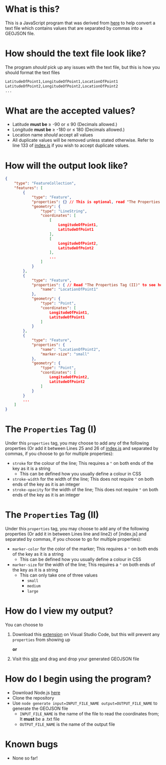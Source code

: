 # What is this?
This is a JavaScript program that was derived from [here](https://gitlab.com/3nvy/gpx-route-generator-console) to help convert a text file which contains values that are separated by commas into a GEOJSON file.

# How should the text file look like?
The program *should* pick up any issues with the text file, but this is how you should format the text files
```txt
LatitudeOfPoint1,LongitudeOfPoint1,LocationOfPoint1
LatitudeOfPoint2,LongitudeOfPoint2,LocationOfPoint2
...
```

# What are the accepted values?
*  Latitude **must be** ≥ -90 or ≤ 90 (Decimals allowed.)
* Longitude **must be** ≥ -180 or ≤ 180 (Decimals allowed.)
* Location name *should* accept all values
* All duplicate values will be removed unless stated otherwise. Refer to line 133 of [index.js](index.js) if you wish to accept duplicate values.

# How will the output look like?
```json
{
	"type": "FeatureCollection",
	"features": [
		{
			"type": "Feature",
			"properties": {} // This is optional, read "The Properties Tag (I)" to see how you can add values to it
			"geometry": {
				"type": "LineString",
				"coordinates": [
					[
						LongitudeOfPoint1,
						LatitudeOfPoint1
					],
					[
						LongitudeOfPoint2,
						LatitudeOfPoint2
					],
					...
				]
			}
		},
		{
			"type": "Feature",
			"properties": { // Read "The Properties Tag (II)" to see how you can add values to it
				"name": "LocationOfPoint1"
			},
			"geometry": {
				"type": "Point",
				"coordinates": [
					LongitudeOfPoint1,
					LatitudeOfPoint1
				]
			}
		},
		{
			"type": "Feature",
			"properties": {
				"name": "LocationOfPoint2",
				"marker-size": "small"
			},
			"geometry": {
				"type": "Point",
				"coordinates": [
					LongitudeOfPoint2,
					LatitudeOfPoint2
				]
			}
		}
		...
	]
}
```

# The `Properties` Tag (I)
Under this `properties` tag, you may choose to add any of the following properties (Or add it between Lines 25 and 26 of [index.js](index.js) and separated by commas, if you choose to go for multiple properties):
* `stroke` for the colour of the line; This requires a `"` on both ends of the key as it is a string
    * This can be defined how you usually define a colour in CSS
* `stroke-width` for the width of the line; This does not require `"` on both ends of the key as it is an integer
* `stroke-opacity` for the width of the line; This does not require `"` on both ends of the key as it is an integer

# The `Properties` Tag (II)
Under this `properties` tag, you may choose to add any of the following properties (Or add it in between Lines line and line2) of [index.js] and separated by commas, if you choose to go for multiple properties):
* `marker-color` for the color of the marker; This requires a `"` on both ends of the key as it is a string
    * This can be defined how you usually define a colour in CSS
* `marker-size` for the width of the line; This requires a `"` on both ends of the key as it is a string
    * This can only take one of three values
        * `small`
        * `medium`
        * `large`

# How do I view my output?
You can choose to
1. Download this [extension](https://marketplace.visualstudio.com/items?itemName=RandomFractalsInc.geo-data-viewer) on Visual Studio Code, but this will prevent any `properties` from showing up

	**or**

2. Visit this [site](https://geojson.io) and drag and drop your generated GEOJSON file


# How do I begin using the program?
* Download Node.js [here](https://nodejs.org/en/)
* Clone the repository
* Use ```node generate input=INPUT_FILE_NAME output=OUTPUT_FILE_NAME``` to generate the GEOJSON file
    * ```INPUT_FILE_NAME``` is the name of the file to read the coordinates from; It **must** be a .txt file
    * ```OUTPUT_FILE_NAME``` is the name of the output file

# Known bugs
* None so far!